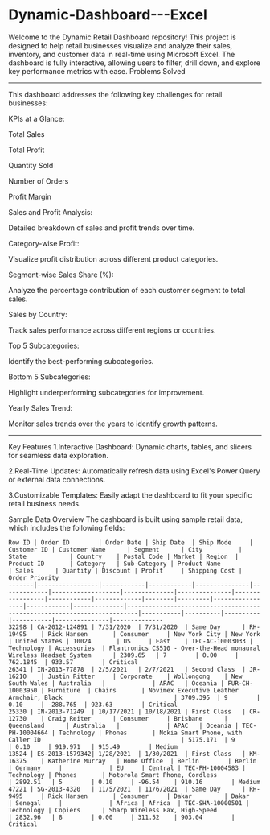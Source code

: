 # Dynamic-Dashboard---Excel
Welcome to the Dynamic Retail Dashboard repository! This project is designed to help retail businesses visualize and analyze their sales, inventory, and customer data in real-time using Microsoft Excel. The dashboard is fully interactive, allowing users to filter, drill down, and explore key performance metrics with ease.
Problems Solved
_________________________________________________________________________________________________________________________________________________________
This dashboard addresses the following key challenges for retail businesses:

KPIs at a Glance:

Total Sales

Total Profit

Quantity Sold

Number of Orders

Profit Margin

Sales and Profit Analysis:

Detailed breakdown of sales and profit trends over time.

Category-wise Profit:

Visualize profit distribution across different product categories.

Segment-wise Sales Share (%):

Analyze the percentage contribution of each customer segment to total sales.

Sales by Country:

Track sales performance across different regions or countries.

Top 5 Subcategories:

Identify the best-performing subcategories.

Bottom 5 Subcategories:

Highlight underperforming subcategories for improvement.

Yearly Sales Trend:

Monitor sales trends over the years to identify growth patterns.
_____________________________________________________________________________________________________________________________________________________________
Key Features
1.Interactive Dashboard: Dynamic charts, tables, and slicers for seamless data exploration.

2.Real-Time Updates: Automatically refresh data using Excel's Power Query or external data connections.

3.Customizable Templates: Easily adapt the dashboard to fit your specific retail business needs.

Sample Data Overview
The dashboard is built using sample retail data, which includes the following fields:
```
Row ID | Order ID        | Order Date | Ship Date  | Ship Mode     | Customer ID | Customer Name      | Segment      | City          | State            | Country    | Postal Code | Market | Region  | Product ID       | Category   | Sub-Category | Product Name                                                              | Sales      | Quantity | Discount | Profit     | Shipping Cost | Order Priority
-------|-----------------|------------|------------|---------------|-------------|-------------------|--------------|---------------|-----------------|------------|-------------|--------|---------|-----------------|------------|--------------|-------------------------------------------------------------------------|-----------|----------|----------|-----------|---------------|--------------
32298 | CA-2012-124891 | 7/31/2020  | 7/31/2020  | Same Day      | RH-19495    | Rick Hansen       | Consumer     | New York City | New York        | United States | 10024       | US     | East    | TEC-AC-10003033 | Technology | Accessories  | Plantronics CS510 - Over-the-Head monaural Wireless Headset System      | 2309.65   | 7        | 0.00     | 762.1845  | 933.57        | Critical      
26341 | IN-2013-77878  | 2/5/2021   | 2/7/2021   | Second Class  | JR-16210    | Justin Ritter     | Corporate    | Wollongong    | New South Wales | Australia   |             | APAC   | Oceania | FUR-CH-10003950 | Furniture  | Chairs       | Novimex Executive Leather Armchair, Black                               | 3709.395  | 9        | 0.10     | -288.765  | 923.63        | Critical      
25330 | IN-2013-71249  | 10/17/2021 | 10/18/2021 | First Class   | CR-12730    | Craig Reiter      | Consumer     | Brisbane      | Queensland      | Australia   |             | APAC   | Oceania | TEC-PH-10004664 | Technology | Phones       | Nokia Smart Phone, with Caller ID                                       | 5175.171  | 9        | 0.10     | 919.971   | 915.49        | Medium        
13524 | ES-2013-1579342| 1/28/2021  | 1/30/2021  | First Class   | KM-16375    | Katherine Murray   | Home Office  | Berlin        | Berlin          | Germany     |             | EU     | Central | TEC-PH-10004583 | Technology | Phones       | Motorola Smart Phone, Cordless                                          | 2892.51   | 5        | 0.10     | -96.54    | 910.16        | Medium        
47221 | SG-2013-4320   | 11/5/2021  | 11/6/2021  | Same Day      | RH-9495     | Rick Hansen       | Consumer     | Dakar         | Dakar           | Senegal     |             | Africa | Africa  | TEC-SHA-10000501 | Technology | Copiers      | Sharp Wireless Fax, High-Speed                                          | 2832.96   | 8        | 0.00     | 311.52    | 903.04        | Critical      
```
